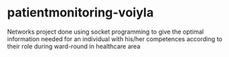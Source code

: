 # patientmonitoring-voiyla
Networks project done using socket programming to give the optimal information needed for an individual with his/her competences according to their role during ward-round in healthcare area
